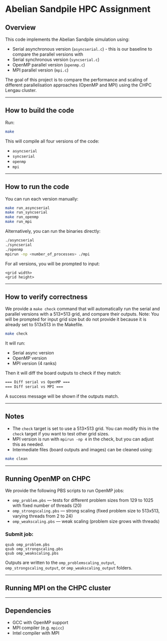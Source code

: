 
# Abelian Sandpile HPC Assignment 

## Overview

This code implements the Abelian Sandpile simulation using:

* Serial asynchronous version (`asyncserial.c`) - this is our baseline to compare the parallel versions with
* Serial synchronous version (`syncserial.c`)
* OpenMP parallel version (`openmp.c`)
* MPI parallel version (`mpi.c`)

The goal of this project is to compare the performance and scaling of different parallelisation approaches (OpenMP and MPI) using the CHPC Lengau cluster.

---

## How to build the code

Run:

```bash
make
```

This will compile all four versions of the code:

* `asyncserial`
* `syncserial`
* `openmp`
* `mpi`

---

## How to run the code

You can run each version manually:

```bash
make run_asyncserial
make run_syncserial
make run_openmp
make run_mpi
```

Alternatively, you can run the binaries directly:

```bash
./asyncserial
./syncserial
./openmp
mpirun -np <number_of_processes> ./mpi
```

For all versions, you will be prompted to input:

```
<grid width>
<grid height>
```

---

## How to verify correctness

We provide a `make check` command that will automatically run the serial and parallel versions with a 513×513 grid, and compare their outputs.
Note: You will be prompted for input grid size but do not provide it because it is already set to 513x513 in the Makefile.

```bash
make check
```

It will run:

* Serial async version
* OpenMP version
* MPI version (4 ranks)

Then it will diff the board outputs to check if they match:

```bash
=== Diff serial vs OpenMP ===
=== Diff serial vs MPI ===
```

A success message will be shown if the outputs match.

---

## Notes

* The `check` target is set to use a 513×513 grid. You can modify this in the `check` target if you want to test other grid sizes.
* MPI version is run with `mpirun -np 4` in the check, but you can adjust this as needed.
* Intermediate files (board outputs and images) can be cleaned using:

```bash
make clean
```
---
## Running OpenMP on CHPC

We provide the following PBS scripts to run OpenMP jobs:

* `omp_problem.pbs` — tests for different problem sizes from 129 to 1025 with fixed number of threads (20)
* `omp_strongscaling.pbs` — strong scaling (fixed problem size to 513x513, varying threads from 2 to 24)
* `omp_weakscaling.pbs` — weak scaling (problem size grows with threads)


### Submit job:

   ```
   qsub omp_problem.pbs
   qsub omp_strongscaling.pbs
   qsub omp_weakscaling.pbs
   ```

Outputs are written to the `omp_problemscaling_output`, `omp_strongscaling_output`, or `omp_weakscaling_output` folders.



---
## Running MPI on the CHPC cluster
---
## Dependencies

* GCC with OpenMP support
* MPI compiler (e.g. `mpicc`)
* Intel compiler with MPI









  
